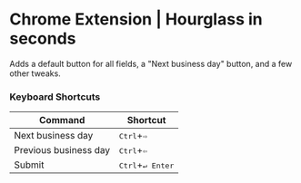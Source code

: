 # Chrome Extension | Hourglass in seconds

Adds a default button for all fields, a "Next business day" button, and a few other tweaks.

### Keyboard Shortcuts

| Command | Shortcut |
| ------- | -------- |
| Next business day | <kbd>Ctrl</kbd>+<kbd>⇨</kbd> |
| Previous business day | <kbd>Ctrl</kbd>+<kbd>⇦</kbd> |
| Submit | <kbd>Ctrl</kbd>+<kbd>↵ Enter</kbd> |
